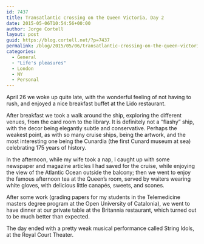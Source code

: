 ```yaml
---
id: 7437
title: Transatlantic crossing on the Queen Victoria, Day 2
date: 2015-05-06T10:54:56+00:00
author: Jorge Cortell
layout: post
guid: https://blog.cortell.net/?p=7437
permalink: /blog/2015/05/06/transatlantic-crossing-on-the-queen-victoria-day-2/
categories:
  - General
  - "Life's pleasures"
  - London
  - NY
  - Personal
---
```

April 26 we woke up quite late, with the wonderful feeling of not having to rush, and enjoyed a nice breakfast buffet at the Lido restaurant.

After breakfast we took a walk around the ship, exploring the different venues, from the card room to the library. It is definitely not a “flashy” ship, with the decor being elegantly subtle and conservative. Perhaps the weakest point, as with so many cruise ships, being the artwork, and the most interesting one being the Cunardia (the first Cunard museum at sea) celebrating 175 years of history.

In the afternoon, while my wife took a nap, I caught up with some newspaper and magazine articles I had saved for the cruise, while enjoying the view of the Atlantic Ocean outside the balcony; then we went to enjoy the famous afternoon tea at the Queen’s room, served by waiters wearing white gloves, with delicious little canapés, sweets, and scones.

After some work (grading papers for my students in the Telemedicine masters degree program at the Open University of Catalonia), we went to have dinner at our private table at the Britannia restaurant, which turned out to be much better than expected.

The day ended with a pretty weak musical performance called String Idols, at the Royal Court Theater.